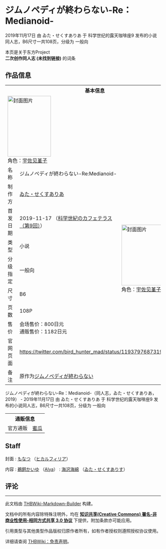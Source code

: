# ジムノペディが終わらない-Re：Medianoid-

<!-- source html: G:\repos\THBWiki-Markdown-Builder\THBWikiMarkdown\Temp\main\6\62\ns0%3A%E3%82%B8%E3%83%A0%E3%83%8E%E3%83%9A%E3%83%87%E3%82%A3%E3%81%8C%E7%B5%82%E3%82%8F%E3%82%89%E3%81%AA%E3%81%84-Re%EF%BC%9AMedianoid-.html -->

2019年11月17日 由 ゐた・せくすありあ 于 科学世纪的露天咖啡座9 发布的小说同人志，B6尺寸一共108页，分级为 一般向

本页是关于东方Project  
 **二次创作同人志 (未找到链接)** 的词条
## 作品信息

<table><tbody><tr><th colspan="3">基本信息</th></tr><tr><td class="cover-artwork-mobile" colspan="2"><a href="./文件-ジムノペディが終わらない-Re：Medianoid-封面.jpg.md" class="image" title="封面图片"><img alt="封面图片" src="https://upload.thwiki.cc/thumb/c/c7/%E3%82%B8%E3%83%A0%E3%83%8E%E3%83%9A%E3%83%87%E3%82%A3%E3%81%8C%E7%B5%82%E3%82%8F%E3%82%89%E3%81%AA%E3%81%84-Re%EF%BC%9AMedianoid-%E5%B0%81%E9%9D%A2.jpg/140px-%E3%82%B8%E3%83%A0%E3%83%8E%E3%83%9A%E3%83%87%E3%82%A3%E3%81%8C%E7%B5%82%E3%82%8F%E3%82%89%E3%81%AA%E3%81%84-Re%EF%BC%9AMedianoid-%E5%B0%81%E9%9D%A2.jpg" decoding="async" loading="lazy" width="140" height="196" srcset="https://upload.thwiki.cc/thumb/c/c7/%E3%82%B8%E3%83%A0%E3%83%8E%E3%83%9A%E3%83%87%E3%82%A3%E3%81%8C%E7%B5%82%E3%82%8F%E3%82%89%E3%81%AA%E3%81%84-Re%EF%BC%9AMedianoid-%E5%B0%81%E9%9D%A2.jpg/210px-%E3%82%B8%E3%83%A0%E3%83%8E%E3%83%9A%E3%83%87%E3%82%A3%E3%81%8C%E7%B5%82%E3%82%8F%E3%82%89%E3%81%AA%E3%81%84-Re%EF%BC%9AMedianoid-%E5%B0%81%E9%9D%A2.jpg 1.5x, https://upload.thwiki.cc/thumb/c/c7/%E3%82%B8%E3%83%A0%E3%83%8E%E3%83%9A%E3%83%87%E3%82%A3%E3%81%8C%E7%B5%82%E3%82%8F%E3%82%89%E3%81%AA%E3%81%84-Re%EF%BC%9AMedianoid-%E5%B0%81%E9%9D%A2.jpg/280px-%E3%82%B8%E3%83%A0%E3%83%8E%E3%83%9A%E3%83%87%E3%82%A3%E3%81%8C%E7%B5%82%E3%82%8F%E3%82%89%E3%81%AA%E3%81%84-Re%EF%BC%9AMedianoid-%E5%B0%81%E9%9D%A2.jpg 2x" data-file-width="528" data-file-height="740"></a><div class="cover-char">角色：<a href="./宇佐见堇子.md" title="宇佐见堇子">宇佐见堇子</a></div></td>
</tr><tr><td class="label">名称</td><td colspan="2"> ジムノペディが終わらない-Re:Medianoid- </td></tr><tr><td class="label">制作方</td><td><a href="./ゐた・せくすありあ.md" title="ゐた・せくすありあ">ゐた・せくすありあ</a></td><td class="cover-artwork" rowspan="7" style="min-width:196px;"><a href="./文件-ジムノペディが終わらない-Re：Medianoid-封面.jpg.md" class="image" title="封面图片"><img alt="封面图片" src="https://upload.thwiki.cc/thumb/c/c7/%E3%82%B8%E3%83%A0%E3%83%8E%E3%83%9A%E3%83%87%E3%82%A3%E3%81%8C%E7%B5%82%E3%82%8F%E3%82%89%E3%81%AA%E3%81%84-Re%EF%BC%9AMedianoid-%E5%B0%81%E9%9D%A2.jpg/140px-%E3%82%B8%E3%83%A0%E3%83%8E%E3%83%9A%E3%83%87%E3%82%A3%E3%81%8C%E7%B5%82%E3%82%8F%E3%82%89%E3%81%AA%E3%81%84-Re%EF%BC%9AMedianoid-%E5%B0%81%E9%9D%A2.jpg" decoding="async" loading="lazy" width="140" height="196" srcset="https://upload.thwiki.cc/thumb/c/c7/%E3%82%B8%E3%83%A0%E3%83%8E%E3%83%9A%E3%83%87%E3%82%A3%E3%81%8C%E7%B5%82%E3%82%8F%E3%82%89%E3%81%AA%E3%81%84-Re%EF%BC%9AMedianoid-%E5%B0%81%E9%9D%A2.jpg/210px-%E3%82%B8%E3%83%A0%E3%83%8E%E3%83%9A%E3%83%87%E3%82%A3%E3%81%8C%E7%B5%82%E3%82%8F%E3%82%89%E3%81%AA%E3%81%84-Re%EF%BC%9AMedianoid-%E5%B0%81%E9%9D%A2.jpg 1.5x, https://upload.thwiki.cc/thumb/c/c7/%E3%82%B8%E3%83%A0%E3%83%8E%E3%83%9A%E3%83%87%E3%82%A3%E3%81%8C%E7%B5%82%E3%82%8F%E3%82%89%E3%81%AA%E3%81%84-Re%EF%BC%9AMedianoid-%E5%B0%81%E9%9D%A2.jpg/280px-%E3%82%B8%E3%83%A0%E3%83%8E%E3%83%9A%E3%83%87%E3%82%A3%E3%81%8C%E7%B5%82%E3%82%8F%E3%82%89%E3%81%AA%E3%81%84-Re%EF%BC%9AMedianoid-%E5%B0%81%E9%9D%A2.jpg 2x" data-file-width="528" data-file-height="740"></a><div class="cover-char">角色：<a href="./宇佐见堇子.md" title="宇佐见堇子">宇佐见堇子</a></div></td>
</tr><tr><td class="label">首发日期</td><td>2019-11-17&#160;（<a href="/展会作品列表?e=%E7%A7%91%E5%AD%A6%E4%B8%96%E7%BA%AA%E7%9A%84%E9%9C%B2%E5%A4%A9%E5%92%96%E5%95%A1%E5%BA%A7%239">科学世紀のカフェテラス（第9回）</a>）</td></tr><tr><td class="label">类型</td><td>小说</td></tr><tr><td class="label">分级指定</td><td>一般向</td></tr><tr><td class="label">尺寸</td><td>B6</td></tr><tr><td class="label">页数</td><td>108P</td></tr><tr><td class="label">售价</td><td>会场售价：800日元<br>通贩售价：1182日元</td></tr>
<tr><td class="label">官网页面</td><td colspan="2"><a rel="nofollow" class="external free" href="https://twitter.com/bird_hunter_mad/status/1193797687319003136">https://twitter.com/bird_hunter_mad/status/1193797687319003136</a></td></tr><tr><td class="label">备注</td><td colspan="2">原作为<a href="./ジムノペディが終わらない.md" title="ジムノペディが終わらない">ジムノペディが終わらない</a></td></tr></tbody></table>

ジムノペディが終わらない-Re：Medianoid-（同人志，ゐた・せくすありあ，2019） - 2019年11月17日 由 ゐた・せくすありあ 于 科学世纪的露天咖啡座9 发布的小说同人志，B6尺寸一共108页，分级为 一般向

<table><tbody><tr><th colspan="3">通贩信息</th></tr><tr><td class="label">官方通贩</td><td colspan="2"><a rel="nofollow" class="external text" href="https://www.melonbooks.co.jp/detail/detail.php?product_id=583977">蜜瓜</a></td></tr></tbody></table>


## Staff
封面
: [もなつ](./もなつ.md) （[ヒカルフィリア](./ヒカルフィリア.md)）

内容
: [鵜飼かいゆ](./鵜飼かいゆ.md) （[Alya](./Alya.md)）
: [海沢海綿](./海沢海綿.md) （[ゐた・せくすありす](./ゐた・せくすありす.md)）

## 评论




---

此文档由 [THBWiki-Markdown-Builder](https://github.com/Delsin-Yu/THBWiki-Markdown-Builder) 构建。

文档中的所有内容除特殊注明外，均在 [**知识共享(Creative Commons) 署名-非商业性使用-相同方式共享 3.0 协议**](https://creativecommons.org/licenses/by-sa/3.0/deed.zh-hans) 下提供，附加条款亦可能应用。

引用类型与其他类型作品版权归原作者所有，如有作者授权则遵照授权协议使用。

详细请查阅 [THBWiki：免责声明](https://thbwiki.cc/THBWiki:%E5%85%8D%E8%B4%A3%E5%A3%B0%E6%98%8E)。

